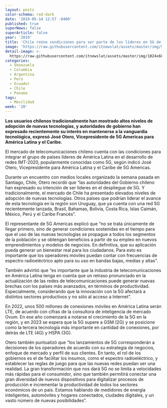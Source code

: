 ```yaml
---
layout: posts
color-schema: red-dark
date: '2019-05-14 12:57 -0400'
published: true
superNews: false
superArticle: false
year: '2019'
title: 'Chile reúne condiciones para ser parte de los líderes en 5G de América Latina '
image: 'https://raw.githubusercontent.com/itnewslat/assets/master/img/540x320/5G-p.jpg'
detail-image: >-
  https://raw.githubusercontent.com/itnewslat/assets/master/img/1024x680/5G-g.jpg
categories:
  - Venezuela
  - Colombia
  - Argentina
  - Perú
  - Ecuador
  - Chile
  - Panama
tags:
  - Movilidad
week: '20'
---
```

**Los usuarios chilenos tradicionalmente han mostrado altos niveles de adopción de nuevas tecnologías, y autoridades de gobierno han expresado recientemente su interés en mantenerse a la vanguardia tecnológica, expresó José Otero, Vicepresidente de 5G Americas para América Latina y el Caribe.** 

El mercado de telecomunicaciones chileno cuenta con las condiciones para integrar el grupo de países líderes de América Latina en el desarrollo de redes IMT-2020, popularmente conocidas como 5G, según indicó José Otero, Vicepresidente para América Latina y el Caribe de 5G Americas.

Durante un encuentro con medios locales organizado la semana pasada en Santiago, Chile, Otero recordó que “las autoridades del Gobierno chileno han expresado su intención de ser líderes en el despliegue de 5G. Y tradicionalmente, el mercado de Chile ha presentado elevados niveles de adopción de nuevas tecnologías. Otros países que podrían liderar el avance de esta tecnología en la región son Uruguay, que ya cuenta con una red 5G recientemente lanzada, Brasil, Bahamas, Bolivia, Costa Rica, Islas Caimán, México, Perú y el Caribe Francés”.

El representante de 5G Americas explicó que “no se trata únicamente de llegar primero, sino de generar condiciones sostenidas en el tiempo para que el uso de las nuevas tecnologías se propague a todos los segmentos de la población y se obtengan beneficios a partir de su empleo en nuevos emprendimientos y modelos de negocios. En definitiva, que su aplicación pueda generar un bienestar real para los ciudadanos. Para esto es importante que los operadores móviles puedan contar con frecuencias de espectro radioeléctrico apto para su uso en bandas bajas, medias y altas”.

También advirtió que “es importante que la industria de telecomunicaciones en América Latina tenga en cuenta que un retraso pronunciado en la actualización de las redes de telecomunicaciones puede generar nuevas brechas con los países más avanzados, en términos de productividad. Especialmente, considerando que la innovación con la 5G afectará a distintos sectores productivos y no sólo al acceso a Internet”.

En 2022, unos 500 millones de conexiones móviles en América Latina serán LTE, de acuerdo con cifras de la consultora de inteligencia de mercado Ovum. En ese año comenzará a notarse el crecimiento de la 5G en la región, y en 2023 se espera que la 5G supere a GSM (2G) y se posicione como la tercera tecnología más importante en cantidad de conexiones, por detrás de LTE (4G) y HSPA (3G).

Otero también puntualizó que “los lanzamientos de 5G corresponderán a decisiones de los operadores de acuerdo con su estrategia de negocios, enfoque de mercado y perfil de sus clientes. En tanto, el rol de los gobiernos es el de facilitar los insumos, como el espectro radioeléctrico, y establecer las reglas de juego para que las nuevas redes puedan ser una realidad. La gran transformación que nos dará 5G no se limita a velocidades más rápidas para el consumidor, sino que también permitirá conectar una gran diversidad de nuevos dispositivos para digitalizar procesos de producción e incrementar la productividad de todos los sectores económicos de un país. Estamos hablando de medidores de energía inteligentes, automóviles y hogares conectados, ciudades digitales, y un vasto número de nuevas posibilidades”.